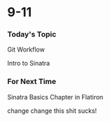 # 9-11

### Today's Topic
Git Workflow

Intro to Sinatra


### For Next Time
Sinatra Basics Chapter in Flatiron

change change this shit sucks!